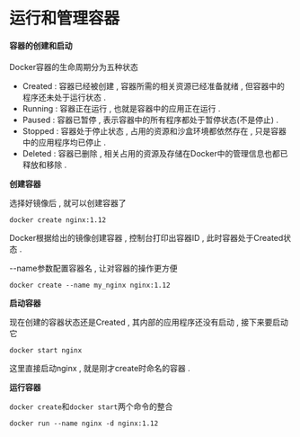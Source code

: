 # 运行和管理容器

#### 容器的创建和启动

Docker容器的生命周期分为五种状态

* Created : 容器已经被创建 , 容器所需的相关资源已经准备就绪 , 但容器中的程序还未处于运行状态 . 
* Running : 容器正在运行 , 也就是容器中的应用正在运行 . 
* Paused : 容器已暂停 , 表示容器中的所有程序都处于暂停状态\(不是停止\) . 
* Stopped : 容器处于停止状态 , 占用的资源和沙盒环境都依然存在 , 只是容器中的应用程序均已停止 . 
* Deleted : 容器已删除 , 相关占用的资源及存储在Docker中的管理信息也都已释放和移除 . 

**创建容器**

选择好镜像后 , 就可以创建容器了

```
docker create nginx:1.12
```

Docker根据给出的镜像创建容器 , 控制台打印出容器ID , 此时容器处于Created状态 .

--name参数配置容器名 , 让对容器的操作更方便

```
docker create --name my_nginx nginx:1.12
```

**启动容器**

现在创建的容器状态还是Created , 其内部的应用程序还没有启动 , 接下来要启动它

```
docker start nginx
```

这里直接启动nginx , 就是刚才create时命名的容器 . 

**运行容器**

`docker create`和`docker start`两个命令的整合

```
docker run --name nginx -d nginx:1.12
```



